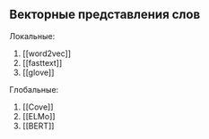 ## Векторные представления слов

Локальные:
1. [[word2vec]]
2. [[fasttext]]
3. [[glove]]

Глобальные:
1. [[Cove]]
2. [[ELMo]]
3. [[BERT]]